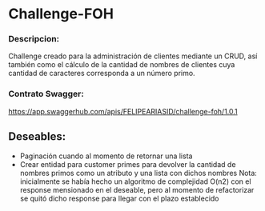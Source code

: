 # Challenge-FOH

### Descripcion:
Challenge creado para la administración de clientes mediante un CRUD, así también
como el cálculo de la cantidad de nombres de clientes cuya cantidad de caracteres
corresponda a un número primo.

### Contrato Swagger:
https://app.swaggerhub.com/apis/FELIPEARIASID/challenge-foh/1.0.1

## Deseables:
 - Paginación cuando al momento de retornar una lista
 - Crear entidad para customer primes para devolver la cantidad de nombres primos como un atributo y una lista con dichos nombres
 Nota: inicialmente se había hecho un algoritmo de complejidad O(n2) con el response mensionado en el deseable, pero al momento de refactorizar se quitó dicho response para llegar con el plazo establecido
